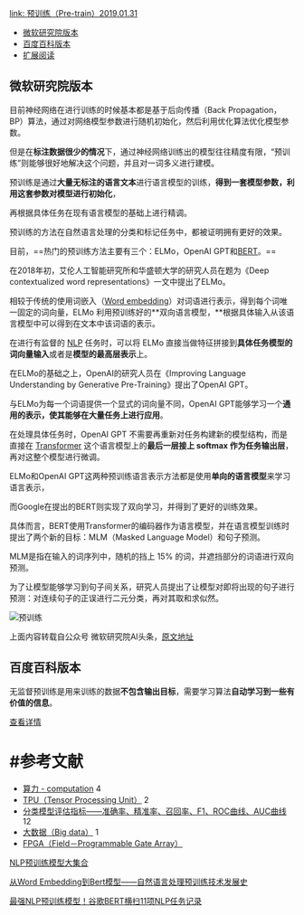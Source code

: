 [link: 预训练（Pre-train）2019.01.31](https://easyai.tech/ai-definition/pre-train/)

- [微软研究院版本](https://easyai.tech/ai-definition/pre-train/#microsoft)
- [百度百科版本](https://easyai.tech/ai-definition/pre-train/#baidu)
- [扩展阅读](https://easyai.tech/ai-definition/pre-train/#links)

## 微软研究院版本

目前神经网络在进行训练的时候基本都是基于后向传播（Back Propagation，BP）算法，通过对网络模型参数进行随机初始化，然后利用优化算法优化模型参数。

但是在**标注数据很少的情况**下，通过神经网络训练出的模型往往精度有限，“预训练”则能够很好地解决这个问题，并且对一词多义进行建模。



预训练是通过**大量无标注的语言文本**进行语言模型的训练，**得到一套模型参数，利用这套参数对模型进行初始化**，

再根据具体任务在现有语言模型的基础上进行精调。

预训练的方法在自然语言处理的分类和标记任务中，都被证明拥有更好的效果。

目前，==热门的预训练方法主要有三个：ELMo，OpenAI GPT和[BERT](https://easyai.tech/ai-definition/bert/)。==



在2018年初，艾伦人工智能研究所和华盛顿大学的研究人员在题为《Deep contextualized word representations》一文中提出了ELMo。

相较于传统的使用词嵌入（[Word embedding](https://easyai.tech/ai-definition/word-embedding/)）对词语进行表示，得到每个词唯一固定的词向量，ELMo 利用预训练好的**双向语言模型，**根据具体输入从该语言模型中可以得到在文本中该词语的表示。

在进行有监督的 [NLP](https://easyai.tech/ai-definition/nlp/) 任务时，可以将 ELMo 直接当做特征拼接到**具体任务模型的词向量输入**或者是**模型的最高层表示**上。



在ELMo的基础之上，OpenAI的研究人员在《Improving Language Understanding by Generative Pre-Training》提出了OpenAI GPT。

与ELMo为每一个词语提供一个显式的词向量不同，OpenAI GPT能够学习一个**通用的表示，使其能够在大量任务上进行应用**。

在处理具体任务时，OpenAI GPT 不需要再重新对任务构建新的模型结构，而是直接在 [Transformer](https://easyai.tech/ai-definition/transformer/) 这个语言模型上的**最后一层接上 softmax 作为任务输出层**，再对这整个模型进行微调。



ELMo和OpenAI GPT这两种预训练语言表示方法都是使用**单向的语言模型**来学习语言表示，

而Google在提出的BERT则实现了双向学习，并得到了更好的训练效果。

具体而言，BERT使用Transformer的编码器作为语言模型，并在语言模型训练时提出了两个新的目标：MLM（Masked Language Model）和句子预测。

MLM是指在输入的词序列中，随机的挡上 15% 的词，并遮挡部分的词语进行双向预测。

为了让模型能够学习到句子间关系，研究人员提出了让模型对即将出现的句子进行预测：对连续句子的正误进行二元分类，再对其取和求似然。

![预训练](https://easy-ai.oss-cn-shanghai.aliyuncs.com/img/006tNc79gy1fzprqe45guj30hs044mxx.jpg)

上面内容转载自公众号 微软研究院AI头条，[原文地址](https://mp.weixin.qq.com/s/bgfj5-RtoiWFCToHWVRTmw)

 

## 百度百科版本

无监督预训练是用来训练的数据**不包含输出目标**，需要学习算法**自动学习到一些有价值的信息**。

[查看详情](https://baike.baidu.com/item/无监督预训练)





# #参考文献

- [算力 - computation](https://easyai.tech/ai-definition/computing/) 4
- [TPU（Tensor Processing Unit）](https://easyai.tech/ai-definition/tpu（tensor-processing-unit）/) 2
- [分类模型评估指标——准确率、精准率、召回率、F1、ROC曲线、AUC曲线](https://easyai.tech/ai-definition/accuracy-precision-recall-f1-roc-auc/) 12
- [大数据（Big data）](https://easyai.tech/ai-definition/big-data/) 1
- [FPGA（Field－Programmable Gate Array）](https://easyai.tech/ai-definition/fpga/)



[NLP预训练模型大集合](https://www.jiqizhixin.com/articles/2018-12-28-5?from=synced&keyword=预训练)

[从Word Embedding到Bert模型——自然语言处理预训练技术发展史](https://www.jiqizhixin.com/articles/2018-12-10-8?from=synced&keyword=预训练)

[最强NLP预训练模型！谷歌BERT横扫11项NLP任务记录](https://www.jiqizhixin.com/articles/2018-10-12-13?from=synced&keyword=预训练)

